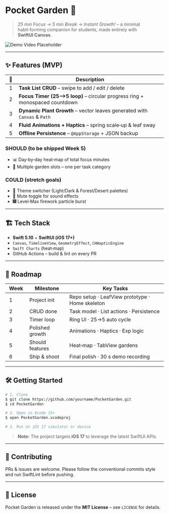 # Pocket Garden 🌱

> *25 min Focus → 5 min Break → Instant Growth!* – a minimal habit‑forming companion for students, made entirely with **SwiftUI Canvas**.

![Demo Video Placeholder](docs/demo.gif)

---

## ✨ Features (MVP)

|  🌿  |  Description                                                                |
| ---- | --------------------------------------------------------------------------- |
|  1   | **Task List CRUD** – swipe to add / edit / delete                           |
|  2   | **Focus Timer (25⟶5 loop)** – circular progress ring + monospaced countdown |
|  3   | **Dynamic Plant Growth** – vector leaves generated with `Canvas` & `Path`   |
|  4   | **Fluid Animations + Haptics** – spring scale‑up & leaf sway                |
|  5   | **Offline Persistence** – `@AppStorage` + JSON backup                       |

### SHOULD (to be shipped Week 5)

* 📊 Day‑by‑day heat‑map of total focus minutes
* 🌱 Multiple garden slots – one per task category

### COULD (stretch goals)

* 🎨 Theme switcher (Light/Dark & Forest/Desert palettes)
* 🔕 Mute toggle for sound effects
* 🎆 Level‑Max firework particle burst

---

## 🏗 Tech Stack

* **Swift 5.10** + **SwiftUI (iOS 17+)**
* `Canvas`, `TimelineView`, `GeometryEffect`, `CHHapticEngine`
* `Swift Charts` (heat‑map)
* GitHub Actions – build & lint on every PR

---

## 📅 Roadmap

|  Week  |  Milestone      |  Key Tasks                                      |
| ------ | --------------- | ----------------------------------------------- |
|  1     | Project init    | Repo setup · LeafView prototype · Home skeleton |
|  2     | CRUD done       | Task model · List actions · Persistence         |
|  3     | Timer loop      | Ring UI · 25→5 auto cycle                       |
|  4     | Polished growth | Animations · Haptics · Exp logic                |
|  5     | Should features | Heat‑map · TabView gardens                      |
|  6     | Ship & shoot    | Final polish · 30 s demo recording              |

---

## 🛠 Getting Started

```bash
# 1. Clone
$ git clone https://github.com/yourname/PocketGarden.git
$ cd PocketGarden

# 2. Open in Xcode 15+
$ open PocketGarden.xcodeproj

# 3. Run on iOS 17 simulator or device
```

> **Note:** The project targets **iOS 17** to leverage the latest SwiftUI APIs.

---

## 🤝 Contributing

PRs & issues are welcome. Please follow the conventional commits style and run SwiftLint before pushing.

---

## 📜 License

Pocket Garden is released under the **MIT License** – see `LICENSE` for details.
